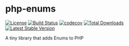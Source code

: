 # php-enums

[![License](https://poser.pugx.org/cgtag/php-enums/license)](https://packagist.org/packages/cgtag/php-enums)
[![Build Status](https://travis-ci.org/cgTag/php-enums.svg?branch=master)](https://travis-ci.org/cgTag/php-enums)
[![codecov](https://codecov.io/gh/cgTag/php-enums/branch/master/graph/badge.svg)](https://codecov.io/gh/cgTag/php-enums)
[![Total Downloads](https://poser.pugx.org/cgtag/php-enums/downloads)](https://packagist.org/packages/cgtag/php-enums)
[![Latest Stable Version](https://poser.pugx.org/cgtag/php-enums/v/stable)](https://packagist.org/packages/cgtag/php-enums)

A tiny library that adds Enums to PHP
